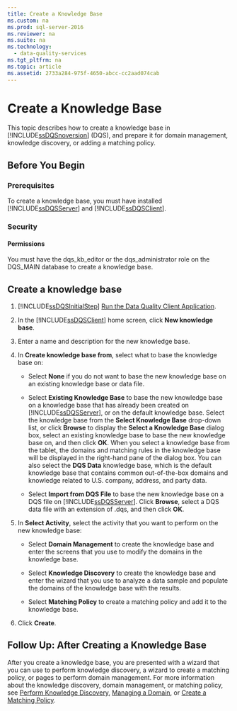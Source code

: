 ```yaml
---
title: Create a Knowledge Base
ms.custom: na
ms.prod: sql-server-2016
ms.reviewer: na
ms.suite: na
ms.technology: 
  - data-quality-services
ms.tgt_pltfrm: na
ms.topic: article
ms.assetid: 2733a284-975f-4650-abcc-cc2aad074cab
---
```

# Create a Knowledge Base
  This topic describes how to create a knowledge base in [!INCLUDE[ssDQSnoversion](../../Topics/TopicNameContainA/includes/ssDQSnoversion_md.md)] (DQS), and prepare it for domain management, knowledge discovery, or adding a matching policy.  
  
##  <a name="BeforeYouBegin"></a> Before You Begin  
  
###  <a name="Prerequisites"></a> Prerequisites  
 To create a knowledge base, you must have installed [!INCLUDE[ssDQSServer](../../Topics/TopicNameContainA/includes/ssDQSServer_md.md)] and [!INCLUDE[ssDQSClient](../../Topics/TopicNameContainA/includes/ssDQSClient_md.md)].  
  
###  <a name="Security"></a> Security  
  
####  <a name="Permissions"></a> Permissions  
 You must have the dqs_kb_editor or the dqs_administrator role on the DQS_MAIN database to create a knowledge base.  
  
##  <a name="Createaknowledgebase"></a> Create a knowledge base  
  
1.  [!INCLUDE[ssDQSInitialStep](../../Topics/TopicNameContainA/includes/ssDQSInitialStep_md.md)] [Run the Data Quality Client Application](../../Topics/TopicNameNotContainA/Run-the-Data-Quality-Client-Application.md).  
  
2.  In the [!INCLUDE[ssDQSClient](../../Topics/TopicNameContainA/includes/ssDQSClient_md.md)] home screen, click **New knowledge base**.  
  
3.  Enter a name and description for the new knowledge base.  
  
4.  In **Create knowledge base from**, select what to base the knowledge base on:  
  
    -   Select **None** if you do not want to base the new knowledge base on an existing knowledge base or data file.  
  
    -   Select **Existing Knowledge Base** to base the new knowledge base on a knowledge base that has already been created on [!INCLUDE[ssDQSServer](../../Topics/TopicNameContainA/includes/ssDQSServer_md.md)], or on the default knowledge base. Select the knowledge base from the **Select Knowledge Base** drop-down list, or click **Browse** to display the **Select a Knowledge Base** dialog box, select an existing knowledge base to base the new knowledge base on, and then click **OK**. When you select a knowledge base from the tablet, the domains and matching rules in the knowledge base will be displayed in the right-hand pane of the dialog box. You can also select the **DQS Data** knowledge base, which is the default knowledge base that contains common out-of-the-box domains and knowledge related to U.S. company, address, and party data.  
  
    -   Select **Import from DQS File** to base the new knowledge base on a DQS file on [!INCLUDE[ssDQSServer](../../Topics/TopicNameContainA/includes/ssDQSServer_md.md)]. Click **Browse**, select a DQS data file with an extension of .dqs, and then click **OK**.  
  
5.  In **Select Activity**, select the activity that you want to perform on the new knowledge base:  
  
    -   Select **Domain Management** to create the knowledge base and enter the screens that you use to modify the domains in the knowledge base.  
  
    -   Select **Knowledge Discovery** to create the knowledge base and enter the wizard that you use to analyze a data sample and populate the domains of the knowledge base with the results.  
  
    -   Select **Matching Policy** to create a matching policy and add it to the knowledge base.  
  
6.  Click **Create**.  
  
##  <a name="FollowUp"></a> Follow Up: After Creating a Knowledge Base  
 After you create a knowledge base, you are presented with a wizard that you can use to perform knowledge discovery, a wizard to create a matching policy, or pages to perform domain management. For more information about the knowledge discovery, domain management, or matching policy, see [Perform Knowledge Discovery](../../Topics/TopicNameNotContainA/Perform-Knowledge-Discovery.md), [Managing a Domain](../../Topics/TopicNameContainA/Managing-a-Domain.md), or [Create a Matching Policy](../../Topics/TopicNameContainA/Create-a-Matching-Policy.md).  
  
  